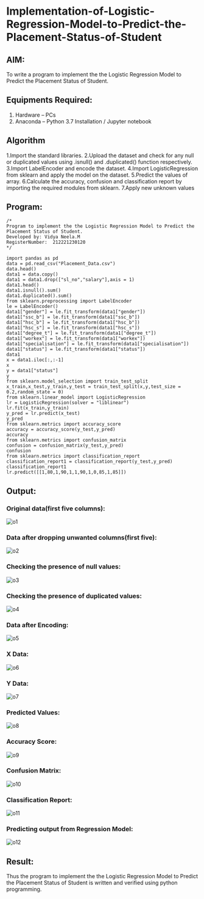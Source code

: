 # Implementation-of-Logistic-Regression-Model-to-Predict-the-Placement-Status-of-Student

## AIM:
To write a program to implement the the Logistic Regression Model to Predict the Placement Status of Student.

## Equipments Required:
1. Hardware – PCs
2. Anaconda – Python 3.7 Installation / Jupyter notebook

## Algorithm
1.Import the standard libraries.
2.Upload the dataset and check for any null or duplicated values using .isnull() and .duplicated() function respectively.
3.Import LabelEncoder and encode the dataset.
4.Import LogisticRegression from sklearn and apply the model on the dataset.
5.Predict the values of array.
6.Calculate the accuracy, confusion and classification report by importing the required modules from sklearn.
7.Apply new unknown values


## Program:
```
/*
Program to implement the the Logistic Regression Model to Predict the Placement Status of Student.
Developed by: Vidya Neela.M
RegisterNumber:  212221230120
*/
```
```
import pandas as pd
data = pd.read_csv("Placement_Data.csv")
data.head()
data1 = data.copy()
data1 = data1.drop(["sl_no","salary"],axis = 1)
data1.head()
data1.isnull().sum()
data1.duplicated().sum()
from sklearn.preprocessing import LabelEncoder
le = LabelEncoder()
data1["gender"] = le.fit_transform(data1["gender"])
data1["ssc_b"] = le.fit_transform(data1["ssc_b"])
data1["hsc_b"] = le.fit_transform(data1["hsc_b"])
data1["hsc_s"] = le.fit_transform(data1["hsc_s"])
data1["degree_t"] = le.fit_transform(data1["degree_t"])
data1["workex"] = le.fit_transform(data1["workex"])
data1["specialisation"] = le.fit_transform(data1["specialisation"])
data1["status"] = le.fit_transform(data1["status"])
data1
x = data1.iloc[:,:-1]
x
y = data1["status"]
y
from sklearn.model_selection import train_test_split
x_train,x_test,y_train,y_test = train_test_split(x,y,test_size = 0.2,random_state = 0)
from sklearn.linear_model import LogisticRegression
lr = LogisticRegression(solver = "liblinear")
lr.fit(x_train,y_train)
y_pred = lr.predict(x_test)
y_pred
from sklearn.metrics import accuracy_score
accuracy = accuracy_score(y_test,y_pred)
accuracy
from sklearn.metrics import confusion_matrix
confusion = confusion_matrix(y_test,y_pred)
confusion
from sklearn.metrics import classification_report
classification_report1 = classification_report(y_test,y_pred)
classification_report1
lr.predict([[1,80,1,90,1,1,90,1,0,85,1,85]])
```

## Output:
### Original data(first five columns):
![o1](https://user-images.githubusercontent.com/94169318/204547952-ec39c3a4-d040-4917-8eb5-958903014530.png)

### Data after dropping unwanted columns(first five):
![o2](https://user-images.githubusercontent.com/94169318/204548023-d38dcb5a-d3d3-4ebe-a834-ebd9d0b39330.png)

### Checking the presence of null values:
![o3](https://user-images.githubusercontent.com/94169318/204548087-b72930cb-fb18-475b-bd7c-03ca765b2e6b.png)

### Checking the presence of duplicated values:
![o4](https://user-images.githubusercontent.com/94169318/204548149-e645b399-f4f8-43e5-afa1-724143469fff.png)

### Data after Encoding:
![o5](https://user-images.githubusercontent.com/94169318/204548255-634deb97-d4e8-4088-bab5-7f7b6d9d07ba.png)

### X Data:
![o6](https://user-images.githubusercontent.com/94169318/204548344-264be899-9e38-4350-9d18-3e9c2b6a9e28.png)

### Y Data:
![o7](https://user-images.githubusercontent.com/94169318/204548495-be450f16-a693-4aaa-a328-d78a8c6c5c02.png)

### Predicted Values:
![o8](https://user-images.githubusercontent.com/94169318/204548574-cb857a92-e3ae-431d-8db8-ce9de442130a.png)

### Accuracy Score:
![o9](https://user-images.githubusercontent.com/94169318/204548661-93fe7cf3-7c03-4b2d-8854-2042d460dc04.png)

### Confusion Matrix:
![o10](https://user-images.githubusercontent.com/94169318/204548748-bf5da3c6-9bd2-46b6-8b30-6c7354ff835b.png)

### Classification Report:
![o11](https://user-images.githubusercontent.com/94169318/204548825-0e83dd46-ef2b-427e-89d9-35966fb0e622.png)

### Predicting output from Regression Model:
![o12](https://user-images.githubusercontent.com/94169318/204548881-4ee2870c-fb88-4bc8-8a44-6c175b2e52b7.png)

## Result:
Thus the program to implement the the Logistic Regression Model to Predict the Placement Status of Student is written and verified using python programming.

